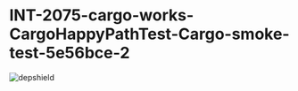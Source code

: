 # INT-2075-cargo-works-CargoHappyPathTest-Cargo-smoke-test-5e56bce-2

![depshield](https://cpeters2.dev.depshield.sonatype.org/badges/depshield-testing/INT-2075-cargo-works-CargoHappyPathTest-Cargo-smoke-test-5e56bce-2/depshield.svg)